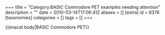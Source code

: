 +++
title = "Category:BASIC Commodore PET examples needing attention"
description = ""
date = 2010-03-14T17:06:41Z
aliases = []
[extra]
id = 6376
[taxonomies]
categories = []
tags = []
+++

{{enacat body|BASIC Commodore PET}}
